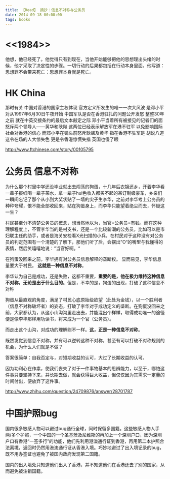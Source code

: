 ```yaml
---
title: 【Read】 摘抄：信息不对称与公务员
date: 2014-09-18 00:00:00
tags: books
---
```



# <<1984>>

他想，他已经死了。他觉得只有到现在，当他开始能够把他的思想理出头绪的时候，他才采取了决定性的步骤。一切行动的后果都包括在行动本身里面。他写道：思想罪不会带来死亡：思想罪本身就是死亡。

# HK China

那时有关 中国对香港的国家主权体现 官方定义所发生的唯一一次大风波 是邓小平对从1997年6月30日午夜开始 中国军队是否在香港驻扎的问题公开发怒 整整30年之前 就在中英交接条约的最后文本敲定之际 邓小平当着所有被接见的记者们的面 怒斥两个领导人——黄华和耿飚 这两位已经表示解放军在港不驻军 以免影响国际社会对香港的信心 而邓小平在镜头前怒斥耿飊及黄华 指在香港不驻军是 胡说八道 这令在场的人大惊失色 更是令香港惊慌失措 英国也傻了眼

http://www.ftchinese.com/story/00105795

# 公务员 信息不对称

为什么那个村里中学还没毕业就出去闯荡的狗蛋，十几年后衣锦还乡，开着李华看一辈子报纸喝一辈子茶水，拿一辈子hui色收入都买不起的某订制级豪车，乡亲们一瞬间忘记了那个从小到大奖状贴了一墙的尖子生李华，之前对李华考上公务员的种种夸耀，恨不能全部收回来，贴在狗蛋身上，而李华只能望着绝尘而去，怀疑这一生？

村民甚至分不清楚公务员的概念，想当然地以为，当官=公务员=有钱。而在这种理解程度上，不管李华当的是村支书，还是一个比较新潮的公务员，比如可以是市妇联主任的助手，或者是海关安检看X光扫描的小兵，在村民对于这种没有对公务员的判定范围有一个清楚的了解下，那他们听了后，会摆出”O“的嘴型与我懂得的表情，然后笑嘻嘻地说：”当官好啊。“

在狗蛋没回来之前，李华拥有对公务员信息解释的垄断权。
显而易见，李华信息量要大于村民。
__这就是一种信息不对称__。

李华认为自己是成功，还是失败，这都不重要，__重要的是，他在极力维持这种信息不对称，无论是出于什么目的__。但是，不幸的是，狗蛋的出现，打破了这种信息不对称

狗蛋从最直观的角度，满足了村民心底原始级欲望（此处为金钱），以一个胜利者（信息不对称破坏者）的姿态，打破了李华对于成功定义的垄断。在狗蛋没回来之前，大家都认为，从这小山沟沟里走出去，并能混出个样样，取得成功唯一的途径便是像李华那样用功读书，将来成为一个官（公务员）。 

而走出这个山沟，对成功的理解则不一样。__这，正是一种信息不对称__。

既然发觉到信息不对称，并有可以逆转这种不对称，甚至有可以打破不对称规则的机会，为什么人们就是不做？

答案很简单：自我否定与，对短期收益的认可，大过了长期收益的认可。

因为功利心在作祟，使我们丧失了对于一件事物基本的思辨能力，以至于，哪怕这件事只要坚持下来，并长期去做，就会获得巨大收益，但仅仅因为其需求一定量的时间付出，便放弃了这件事。

http://www.zhihu.com/question/24709876/answer/28701787

# 中国护照bug

国内很多敏感人物可以避过bug通行全球，同时保留多国籍。这些敏感人物人手两/多个护照，一个中国的一个圣基茨及尼维斯的再加上一个深圳户口，因为深圳户口有香港“一签多行”的功能，他们先利用港澳通行证到香港，再用第二本护照合法离境，返回时仍然用港澳通行证从香港入境。巧妙地避过了出入境记录的bug，既不用办签证也避免了被国内政府发现第二国籍。

国内的出入境处只知道他们出入了香港，并不知道他们在香港还去了别的国家，从而避免被注销国籍。 
